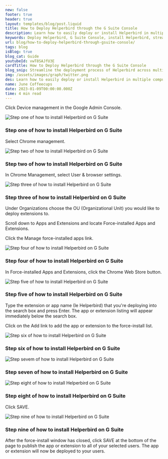 ```yaml
---
new: false
footer: true
header: true
layout: templates/blog/post.liquid
title: How to Deploy Helperbird through the G Suite Console
description: Learn how to easily deploy or install Helperbird in multiple computers at once using the G Suite Console. Follow this step-by-step guide to streamline the installation process and ensure accessibility for all users.
keywords: Deploy Helperbird, G Suite Console, install Helperbird, streamline installation process, accessibility software deployment, multiple computers, step-by-step guide
url: blog/how-to-deploy-helperbird-through-gsuite-console/
tags: blog
isBlog: true
blog_cat: Guide
youtubeId: vwT8SAJfU3E
cardTitle: How to Deploy Helperbird through the G Suite Console
blog_snip: Streamline the deployment process of Helperbird across multiple computers using the G Suite Console. This step-by-step guide will walk you through the installation and setup process, ensuring accessibility for all users.
img: /assets/images/graph/twitter.png
des: Learn how to easily deploy or install Helperbird in multiple computers at once using the G Suite Console. Follow this step-by-step guide to streamline the installation process and ensure accessibility for all users.
name: June Coffeecups
date: 2023-01-09T00:00:00.000Z
time: 4 min read
---
```



Click Device management in the Google Admin Console.

![Step one of how to install Helperbird on G Suite](/assets/images/blog/how-to-deploy-apps-and-extensions-through-the-google-admin-console/steps_1.png)

### Step one of how to install Helperbird on G Suite

Select Chrome management.

![Step two of how to install Helperbird on G Suite](/assets/images/blog/how-to-deploy-apps-and-extensions-through-the-google-admin-console/steps_2.png)

### Step two of how to install Helperbird on G Suite

In Chrome Management, select User & browser settings.

![Step three of how to install Helperbird on G Suite](/assets/images/blog/how-to-deploy-apps-and-extensions-through-the-google-admin-console/steps_3.png)

### Step three of how to install Helperbird on G Suite

Under Organizations choose the OU (Organizational Unit) you would like to deploy extensions to.

Scroll down to Apps and Extensions and locate Force-installed Apps and Extensions.

Click the Manage force-installed apps link.

![Step four of how to install Helperbird on G Suite](/assets/images/blog/how-to-deploy-apps-and-extensions-through-the-google-admin-console/steps_4.png)

### Step four of how to install Helperbird on G Suite

In Force-installed Apps and Extensions, click the Chrome Web Store button.

![Step five of how to install Helperbird on G Suite](/assets/images/blog/how-to-deploy-apps-and-extensions-through-the-google-admin-console/steps_5.png)

### Step five of how to install Helperbird on G Suite

Type the extension or app name (Ie Helperbird) that you're deploying into the search box and press
Enter. The app or extension listing will appear immediately below the search box.

Click on the Add link to add the app or extension to the force-install list.

![Step six of how to install Helperbird on G Suite](/assets/images/blog/how-to-deploy-apps-and-extensions-through-the-google-admin-console/steps_6.png)

### Step six of how to install Helperbird on G Suite

![Step sevem of how to install Helperbird on G Suite](/assets/images/blog/how-to-deploy-apps-and-extensions-through-the-google-admin-console/steps_7.png)

### Step seven of how to install Helperbird on G Suite

![Step eight of how to install Helperbird on G Suite](/assets/images/blog/how-to-deploy-apps-and-extensions-through-the-google-admin-console/steps_8.png)

### Step eight of how to install Helperbird on G Suite

Click SAVE.

![Step nine of how to install Helperbird on G Suite](/assets/images/blog/how-to-deploy-apps-and-extensions-through-the-google-admin-console/steps_9.png)

### Step nine of how to install Helperbird on G Suite

After the force-install window has closed, click SAVE at the bottom of the page to publish the app
or extension to all of your selected users. The app or extension will now be deployed to your users.
